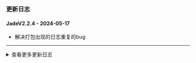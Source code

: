 ### 更新日志

#### JadeV2.2.4 - 2024-05-17
* 解决打包出现的日志重复的bug
---

<details onclose>
<summary>查看更多更新日志</summary>

#### JadeV2.2.3 - 2024-05-09
* packing模块支持src目录下的packages
---

#### JadeV2.2.2 - 2024-05-09
* 数据库操作支持int和Bool类型
---

#### JadeV2.2.1 - 2024-05-09
* 解决传入多个feature id,加密狗不满足条件,程序不退出的bug
---

#### JadeV2.2.0 - 2024-05-08
* 监听加密狗线程支持传入最大feature id,这样就可以满足之前的现场
---

#### JadeV2.1.9 - 2024-05-08
* 监听加密狗线程，如果传入多个feature id，最后在判断授权是否有效
---

#### JadeV2.1.8 - 2024-01-31
* 新增 RFC 2832格式转时间字符串格式方法
---

#### JadeV2.1.7 - 2024-01-31
* 解决数据库清空的bug
---

#### JadeV2.1.6 - 2024-01-11
* 解决随机字符串的bug
---


#### JadeV2.1.5 - 2024-01-10
* 解决随机字符串的bug
---

#### JadeV2.1.4 - 2024-01-10
* 新增计算文件大小函数
---

#### JadeV2.1.3 - 2024-01-10
* 根据字符窜长度随机生成字符串
---

#### JadeV2.1.2 - 2023-11-20
* zip_package Linux生成文件名修改
---

#### JadeV2.1.1 - 2023-11-20
* zip_package 压缩成压缩包文件名不能为中文,
---

#### JadeV2.1.0 - 2023-11-20
* 拷贝config文件和压缩文件夹,区分Linux和Windows
---

#### JadeV2.0.9 - 2023-11-20
* 拷贝config文件和压缩文件夹
---

#### JadeV2.0.8 - 2023-09-21
* 解决加密狗重复登录的bug
---

#### JadeV2.0.7 - 2023-07-19
* 解决打包一个完成的包,exclude_files不生效的bug
---

#### JadeV2.0.6 - 2023-07-19
* 新增exclude_files参数,去除打包时不必要的动态库
* 解决如果为空,打包失败的bug
---


#### JadeV2.0.5 - 2023-06-14
* 兼容加密狗feature id list为None的情况
---

#### JadeV2.0.4 - 2023-05-22
* 加密狗监测模块支持多个加密狗的id
---


#### JadeV2.0.3 - 2023-05-11
* 打包的时候新增是否压缩lib包参数
---

#### JadeV2.0.2 - 2023-05-08
* 初始化的时候就需要校验feature id 是否存在
---

#### JadeV2.0.1 - 2023-05-08
* 加密狗如果没有feature id或者获取feature id失败时,需要退出会话
---

#### JadeV1.9.9 - 2023-05-08
* 加密狗的监测支持自定义feature id
---

#### JadeV1.9.8 - 2023-04-21
* 加密狗监测线程支持多个加密狗
* 如果当前登录的加密狗超过最大限制数量,在查找是否还有新的加密狗
---

#### JadeV1.9.7 - 2023-04-03
* 如果可执行文件存在的化,则拷贝Output文件夹,如果不存在则不拷贝
---

#### JadeV1.9.6 - 2023-04-03
* 编译的时候也需要将lib包拷贝到release文件夹下
---


#### JadeV1.9.5 - 2023-04-03
* 压缩lib包时,需要判断是否有可执行文件
---


#### JadeV1.9.4 - 2023-04-03
* 不在固定pyinstaller版本为4.6
---


#### JadeV1.9.3 - 2023-03-24
* 固定pyinstaller版本为4.6
---


#### JadeV1.9.2 - 2023-03-24
* 优化加密狗判断流程,刷新的时候一直占用一个Session
---

#### JadeV1.9.1 - 2023-03-24
* pyinstaller版本不固定
---

#### JadeV1.9.0 - 2023-03-24
* 监听加密狗驱动是否在线时间可配置
---


#### JadeV1.8.9 - 2023-03-24
* 新增LDK资源释放函数
---

#### JadeV1.8.8 - 2023-03-24
* 新增监听加密狗是否在线线程,并且线程初始化的时候就启动
---

#### JadeV1.8.7 - 2023-03-24
* 程序被kill获取退出状态,可以做释放资源
---


#### JadeV1.8.6 - 2023-03-22
* 打包模块修复压缩函数找不到的bug
---

#### JadeV1.8.5 - 2023-03-20
* 打包模块支持打包并压缩lib包到Output文件夹中
---

#### JadeV1.8.4 - 2023-03-20
* 新增读取README.md内容方法
---

#### JadeV1.8.3 - 2023-03-17
* 新增获取app version的方法
* 自动写入version文件
* 解决打包wheel的报错
---

#### JadeV1.8.2 - 2023-03-14
* 新增压缩文件夹到指定文件夹下方法
---

#### JadeV1.8.1 - 2023-03-13
* 更新获取版本号方法
---

#### JadeV1.8.0 - 2023-03-10
* Inno Setup 不输出信息
* Xcopy不输出信息
---
#### JadeV1.7.9 - 2023-03-10
* ProgressBar Windows下还是继续使用中文
---
#### JadeV1.7.8 - 2023-03-09
* 修改AppRun文件,解决在github action 自动打包execv error: Permission denied 的问题
---

#### JadeV1.7.7 - 2023-03-08
* 制作AppImage先给可执行文件赋予权限
---
#### JadeV1.7.6 - 2023-03-08
* 解决log level的bug
---
#### JadeV1.7.5 - 2023-03-08
* Release文件使用CONTRIBUTING.md
---

#### JadeV1.7.4 - 2023-03-08
* 先创建Release,在上传文件到Release
---
#### JadeV1.7.3 - 2023-03-08
* 无需上传action附件,直接上传至release
---

#### JadeV1.7.2 - 2023-03-08
* 测试发布使用模糊路径
---

#### JadeV1.7.1 - 2023-03-08
* 打包模块新增log_level参数
* 支持使用Inno Setup打包Windows安装包
---

#### JadeV1.7.0 - 2023-03-08
* 修改Windows下ISS文件生成的路径为当前目录
---

#### JadeV1.6.9 - 2023-03-07
* 解决编译失败,windows下输出的bug
---
#### JadeV1.6.8 - 2023-03-07
* wheel包需要配置version模块
* 打包版本由更新日志统一管理,其他地方无需在配版本号
---

#### JadeV1.6.7 - 2023-03-07
* 修改ChangeLog文件的名称改为CONTRIBUTING
---
#### JadeV1.6.6 - 2023-03-07
* 固定ChangeLog的格式,使Release发布界面美观
---
#### JadeV1.6.5 - 2023-03-07
* 创建Release的时候使用tag名称作为当前Release的名称
---
#### JadeV1.6.4 - 2023-03-07
* 打包的时候自动判断当前版本
* 支持自动打包脚本,解决Windows下Progress的bug
---
#### JadeV1.6.3 - 2023-03-06
* 支持遍历文件夹下所有文件
* 加密文件支持传入输出文件夹名称参数
* 打包时候支持自定义输出名
* 更新模型加密加密方法,支持没有后缀名称的模型加解密
* 固定cryptography版本
* 重新优化packing模块
* ui文件转py文件时，新增是否翻译功能
* 取消main文件没有的输出
* 数据库支持清空操作
* 支持模型解密自定义保存路径
* packing模块支持导入其他库传参
* 优化jade packing 模块
* 新增version文件
* update jade packing 支持自定义main函数文件
* update getSectionConfigs 方法
* 版本号支持4位版本号和3位版本号
* update 支持模型加密解密操作,支持解密直接返回字节流
* 引入新的cffi包
* update 支持不使用图片进行打包
* update 支持python3.7进行打包
* update 路径转换无需判断路径是否真实存在
* update 打包的时候支持文件夹导入
* update 打包成AppImage时候无需icon图标
* update 加入AppImage图标为默认图标
* update Linux打包使用原始的版本
---
</details>